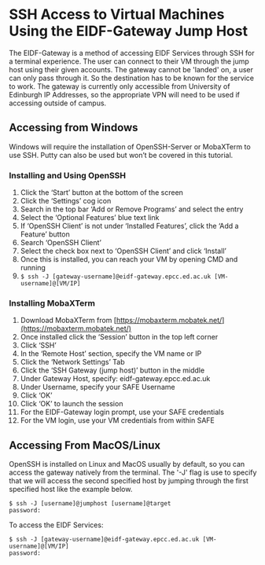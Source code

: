 # SSH Access to Virtual Machines Using the EIDF-Gateway Jump Host

The EIDF-Gateway is a method of accessing EIDF Services through SSH for a terminal experience. The user can connect to
their VM through the jump host using their given accounts. The gateway cannot be 'landed' on, a user can only pass
through it. So the destination has to be known for the service to work. The gateway is currently only accessible from
University of Edinburgh IP Addresses, so the appropriate VPN will need to be used if accessing outside of campus.

## Accessing from Windows

Windows will require the installation of OpenSSH-Server or MobaXTerm to use SSH. Putty can also be used but won’t be covered in this tutorial.

### Installing and Using OpenSSH

1. Click the ‘Start’ button at the bottom of the screen
1. Click the ‘Settings’ cog icon
1. Search in the top bar ‘Add or Remove Programs’ and select the entry
1. Select the ‘Optional Features’ blue text link
1. If ‘OpenSSH Client’ is not under ‘Installed Features’, click the ‘Add a Feature’ button
1. Search ‘OpenSSH Client’
1. Select the check box next to ‘OpenSSH Client’ and click ‘Install’
1. Once this is installed, you can reach your VM by opening CMD and running
1. `$ ssh -J [gateway-username]@eidf-gateway.epcc.ed.ac.uk [VM-username]@[VM/IP]`

### Installing MobaXTerm

1. Download MobaXTerm from [https://mobaxterm.mobatek.net/](https://mobaxterm.mobatek.net/)
1. Once installed click the ‘Session’ button in the top left corner
1. Click ‘SSH’
1. In the ‘Remote Host’ section, specify the VM name or IP
1. Click the ‘Network Settings’ Tab
1. Click the ‘SSH Gateway (jump host)’ button in the middle
1. Under Gateway Host, specify: eidf-gateway.epcc.ed.ac.uk
1. Under Username, specify your SAFE Username
1. Click ‘OK’
1. Click ‘OK’ to launch the session
1. For the EIDF-Gateway login prompt, use your SAFE credentials
1. For the VM login, use your VM credentials from within SAFE

## Accessing From MacOS/Linux

OpenSSH is installed on Linux and MacOS usually by default, so you can access the gateway natively from the terminal.
The '-J' flag is use to specify that we will access the second specified host by jumping through the first specified
host like the example below.

```shell
$ ssh -J [username]@jumphost [username]@target
password:
```

To access the EIDF Services:

```shell
$ ssh -J [gateway-username]@eidf-gateway.epcc.ed.ac.uk [VM-username]@[VM/IP]
password:
```

